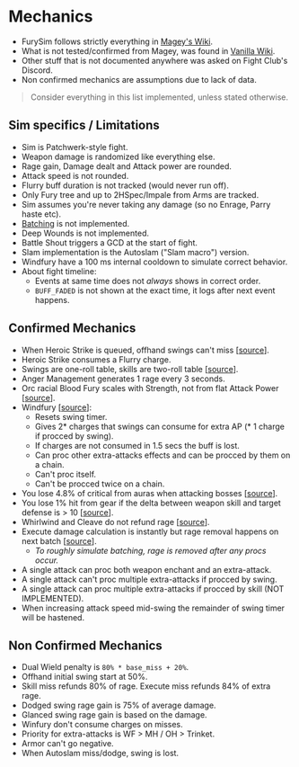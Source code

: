 # Mechanics

* FurySim follows strictly everything in [Magey's Wiki][magey].
* What is not tested/confirmed from Magey, was found in [Vanilla Wiki][wiki].
* Other stuff that is not documented anywhere was asked on Fight Club's Discord.
* Non confirmed mechanics are assumptions due to lack of data.

> Consider everything in this list implemented, unless stated otherwise.

## Sim specifics / Limitations

* Sim is Patchwerk-style fight.
* Weapon damage is randomized like everything else.
* Rage gain, Damage dealt and Attack power are rounded.
* Attack speed is not rounded.
* Flurry buff duration is not tracked (would never run off).
* Only Fury tree and up to 2HSpec/Impale from Arms are tracked.
* Sim assumes you're never taking any damage (so no Enrage, Parry haste etc).
* [Batching][batching] is not implemented.
* Deep Wounds is not implemented.
* Battle Shout triggers a GCD at the start of fight.
* Slam implementation is the Autoslam ("Slam macro") version.
* Windfury have a 100 ms internal cooldown to simulate correct behavior.
* About fight timeline:
  * Events at same time does not *always* shows in correct order.
  * ``BUFF_FADED`` is not shown at the exact time, it logs after next event happens.

## Confirmed Mechanics

* When Heroic Strike is queued, offhand swings can't miss [[source][hsbug]].
* Heroic Strike consumes a Flurry charge.
* Swings are one-roll table, skills are two-roll table [[source][attacktable]].
* Anger Management generates 1 rage every 3 seconds.
* Orc racial Blood Fury scales with Strength, not from flat Attack Power [[source][bf]].
* Windfury [[source][wf]]:
  * Resets swing timer.
  * Gives 2* charges that swings can consume for extra AP (* 1 charge if procced by swing).
  * If charges are not consumed in 1.5 secs the buff is lost.
  * Can proc other extra-attacks effects and can be procced by them on a chain.
  * Can't proc itself.
  * Can't be procced twice on a chain.
* You lose 4.8% of critical from auras when attacking bosses [[source][critsupp]].
* You lose 1% hit from gear if the delta between weapon skill and target defense is > 10 [[source][hitcap]].
* Whirlwind and Cleave do not refund rage [[source][refund]].
* Execute damage calculation is instantly but rage removal happens on next batch [[source][batching]].
  * *To roughly simulate batching, rage is removed after any procs occur.*
* A single attack can proc both weapon enchant and an extra-attack.
* A single attack can't proc multiple extra-attacks if procced by swing.
* A single attack can proc multiple extra-attacks if procced by skill (NOT IMPLEMENTED).
* When increasing attack speed mid-swing the remainder of swing timer will be hastened.

## Non Confirmed Mechanics

* Dual Wield penalty is ``80% * base_miss + 20%``.
* Offhand initial swing start at 50%.
* Skill miss refunds 80% of rage. Execute miss refunds 84% of extra rage.
* Dodged swing rage gain is 75% of average damage.
* Glanced swing rage gain is based on the damage.
* Winfury don't consume charges on misses.
* Priority for extra-attacks is WF > MH / OH > Trinket.
* Armor can't go negative.
* When Autoslam miss/dodge, swing is lost.

[magey]: https://github.com/magey/classic-warrior/wiki
[wiki]: https://vanilla-wow.fandom.com/wiki/Vanilla_WoW_Wiki
[hsbug]: https://us.forums.blizzard.com/en/wow/t/wow-classic-%E2%80%9Cnot-a-bug%E2%80%9D-list-updated-12132019/175887/115
[batching]: https://github.com/magey/classic-warrior/wiki/Spell-batching
[wf]: https://github.com/magey/classic-warrior/wiki/Windfury-Totem
[attacktable]: https://github.com/magey/classic-warrior/wiki/Attack-table
[critsupp]: https://us.forums.blizzard.com/en/wow/t/bug-berserker-stance/196414/8
[hitcap]: https://www.wowhead.com/news=292085/hit-cap-in-classic-wow-clarifications
[bf]: https://github.com/magey/classic-warrior/issues/2
[refund]: https://github.com/magey/classic-warrior/issues/27
